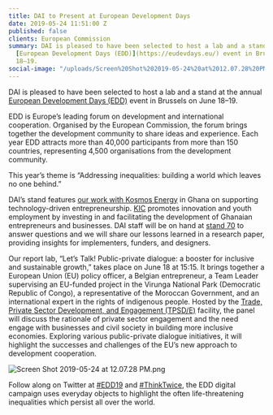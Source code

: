 ```yaml
---
title: DAI to Present at European Development Days
date: 2019-05-24 11:51:00 Z
published: false
clients: European Commission
summary: DAI is pleased to have been selected to host a lab and a stand at the annual
  [European Development Days (EDD)](https://eudevdays.eu/) event in Brussels on June
  18–19.
social-image: "/uploads/Screen%20Shot%202019-05-24%20at%2012.07.28%20PM-31f5f4.png"
---
```


DAI is pleased to have been selected to host a lab and a stand at the annual [European Development Days (EDD)](https://eudevdays.eu/) event in Brussels on June 18–19.

EDD is Europe’s leading forum on development and international cooperation. Organised by the European Commission, the forum brings together the development community to share ideas and experience. Each year EDD attracts more than 40,000 participants from more than 150 countries, representing 4,500 organisations from the development community. 

This year’s theme is “Addressing inequalities: building a world which leaves no one behind.” 

DAI’s stand features [our work with Kosmos Energy](https://www.dai.com/our-work/projects/ghana-kosmos-innovation-center-kic) in Ghana on supporting technology-driven entrepreneurship. [KIC](https://www.kosmosinnovationcenter.com/) promotes innovation and youth employment by investing in and facilitating the development of Ghanaian entrepreneurs and businesses. DAI staff will be on hand at [stand 70](https://www.eudevdays.eu/community/sessions/2535/kosmos-innovation-centre-ghana-supporting-technology-driven-entrepreneurship) to answer questions and we will share our lessons learned in a research paper, providing insights for implementers, funders, and designers. 

Our report lab, “Let’s Talk! Public-private dialogue: a booster for inclusive and sustainable growth,” takes place on June 18 at 15:15. It brings together a European Union (EU) policy officer, a Belgian entrepreneur, a Team Leader supervising an EU-funded project in the Virunga National Park (Democratic Republic of Congo), a representative of the Moroccan Government, and an international expert in the rights of indigenous people. Hosted by the [Trade, Private Sector Development, and Engagement (TPSD/E)](https://www.dai.com/our-work/projects/worldwide-trade-private-sector-development-and-engagement-and-regional-integration-facility) facility, the panel will discuss the rationale of private sector engagement and the need engage with businesses and civil society in building more inclusive economies. Exploring various public-private dialogue initiatives, it will highlight the successes and challenges of the EU’s new approach to development cooperation. 

![Screen Shot 2019-05-24 at 12.07.28 PM.png](/uploads/Screen%20Shot%202019-05-24%20at%2012.07.28%20PM.png)

Follow along on Twitter at [#EDD19](https://twitter.com/search?q=%23EDD19&src=typd) and [#ThinkTwice](https://twitter.com/search?q=%23ThinkTwice&src=tyah), the EDD digital campaign uses everyday objects to highlight the often life-threatening inequalities which persist all over the world.